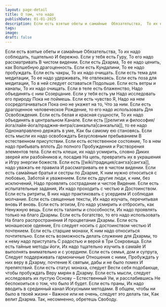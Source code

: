 ```yaml
---
layout: page-detail
title: О том, что надо
publishDate: 01-01-2025
description: Если есть взятые обеты и самайные  Обязательства,  То их надо соблюдать, тщательно  И бережно.  Если у тебя есть Гуру,  То его надо рассматривать  В чистом видении.  Если есть Дхарма,  То ее надо ценить, как  Волшебную драгоценность.  Если есть Кундалини,  То ее надо пробуждать...
tags:
image:
draft: false
---
```

Если есть взятые обеты и самайные  Обязательства,  То их надо соблюдать, тщательно  И бережно.  Если у тебя есть Гуру,  То его надо рассматривать  В чистом видении.  Если есть Дхарма,  То ее надо ценить, как  Волшебную драгоценность.  Если есть Кундалини,  То ее надо пробуждать.  Если есть чакры,  То их надо очищать.  Если есть тема для медитации,  То ее надо удерживать,  Не отвлекаясь.  Если есть поза для медитации,  То в ней следует оставаться  Подольше.  Если есть ветры и каналы,  То их надо очищать.  Если в теле есть блаженство,  Надо объединять с ним  Созерцание.  Если у тебя есть ум  Надо исследовать его природу  Пока не поймешь.  Если есть чувство Я,  Надо на нем сосредотачиваться  Пока оно не укажет на то,  Что за ним.  Если есть драгоценное человеческое  Рождение, то его надо использовать  Для Освобождения.  Если есть белая и красная сущности,  То их надо объединять в центральном  Канале.  Если есть [[религия и философия/йога/лайя-йога/праджня-янтра/санкальпа|санкальпа]], то ее надо  Однонаправлено держать в уме,  Как бы самому ею становясь.  Если есть мысли их надо освобождать  Безусловным пребыванием  В естественном присутствии.  Если есть естественное состояние,  То в нем надо прибывать вплоть  До полного Пробуждения и  Растворения элементов тела.  Если есть клеши, их надо усмирить, словно  Диких зверей или разбойников и, посадив  На цепь, превратить их в украшения и  Игру энергии божеств.  Если есть [[wiki/традиция/сангха|сангха]], надо уважать ее правила  И рассматривать ее в чистом видении.  Если есть самайные братья и сестры по Дхарме, К ним нужно относиться с любовью,  Заботой и уважением.  Если есть другие люди, к ним, без исключений,  Надо проявлять сострадание и чистое  Видение.  Если есть испытательные задания,  Их надо проходить с честью и  Достоинством.  Если есть ритриты,  В них надо практиковать с усердием  И соблюдая молчание.  Если есть священные тексты,  Их надо изучать, перечитывая вновь  И вновь.  Если есть эгоизм,  Его надо усмирить и отбросить, как  Ненужную вещь.  Если есть таланты и способности,  Их надо проявлять только на благо  Дхармы.  Если есть богатство, то его надо использовать  На благо распространения  И процветания Дхармы.  Если есть монашеское одеяние,  Его следует носить с достоинством честью  И почтением.  Если есть старшие монахи,  К ним надо относиться почтительно.  Если есть возможность делать служение для  Дхармы, то к нему надо приступать  С радостью и верой в Три Сокровища.  Если есть тайные методы йоги,  Их надо тщательно изучить в самайе  И выполнять внимательно и с усердием.  Если есть семья, дом и супруга,  Следует поддерживать гармоничные  Отношения с ними,  Пробуждать у них веру в Дхарму, почтение  К святым, дабы и не было помех  И препятствий.  Если есть статус монаха, следует  Вести себя подобающе, чтобы пробуждать  Веру мирян в Дхарму.  Если есть мысли, следует исследовать их пустую  Основу – Естественный Ум, и расслабившись  Не беспокоиться о том, что было  И будет.  Если есть праны,  Их надо вводить в срединный канал  Искусными методами.  В общем, чтобы ни было в твоей жизни –  Важное или не очень, следует это делать так,  Как велит Дхарма.  Так, несомненно, обретешь Свободу.